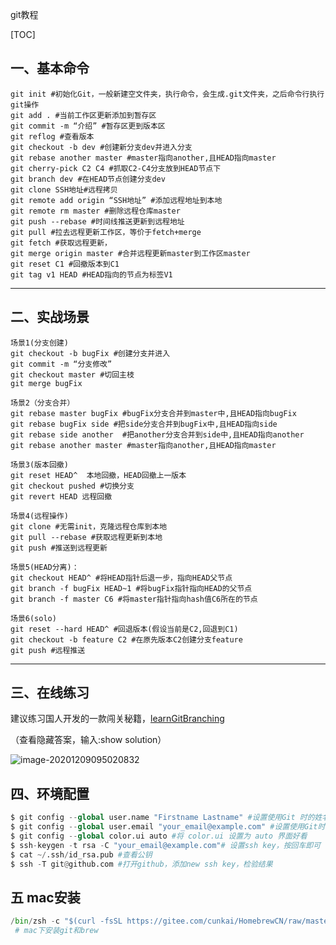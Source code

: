 git教程

[TOC]

## 一、基本命令

```shell
git init #初始化Git，一般新建空文件夹，执行命令，会生成.git文件夹，之后命令行执行git操作
git add . #当前工作区更新添加到暂存区
git commit -m “介绍” #暂存区更到版本区
git reflog #查看版本
git checkout -b dev #创建新分支dev并进入分支
git rebase another master #master指向another,且HEAD指向master
git cherry-pick C2 C4 #抓取C2-C4分支放到HEAD节点下
git branch dev #在HEAD节点创建分支dev
git clone SSH地址#远程拷贝
git remote add origin “SSH地址” #添加远程地址到本地
git remote rm master #删除远程仓库master
git push --rebase #时间线推送更新到远程地址
git pull #拉去远程更新工作区，等价于fetch+merge
git fetch #获取远程更新，
git merge origin master #合并远程更新master到工作区master
git reset C1 #回撤版本到C1
git tag v1 HEAD #HEAD指向的节点为标签V1
```

***

## 二、实战场景

```shell
场景1(分支创建)
git checkout -b bugFix #创建分支并进入
git commit -m “分支修改”
git checkout master #切回主枝
git merge bugFix

场景2（分支合并）
git rebase master bugFix #bugFix分支合并到master中,且HEAD指向bugFix
git rebase bugFix side #把side分支合并到bugFix中,且HEAD指向side
git rebase side another  #把another分支合并到side中,且HEAD指向another
git rebase another master #master指向another,且HEAD指向master

场景3(版本回撤)
git reset HEAD^  本地回撤，HEAD回撤上一版本
git checkout pushed #切换分支
git revert HEAD 远程回撤

场景4(远程操作) 
git clone #无需init，克隆远程仓库到本地
git pull --rebase #获取远程更新到本地
git push #推送到远程更新

场景5(HEAD分离)：
git checkout HEAD^ #将HEAD指针后退一步，指向HEAD父节点
git branch -f bugFix HEAD~1 #将bugFix指针指向HEAD的父节点
git branch -f master C6 #将master指针指向hash值C6所在的节点

场景6(solo)
git reset --hard HEAD^ #回退版本(假设当前是C2,回退到C1)
git checkout -b feature C2 #在原先版本C2创建分支feature
git push #远程推送
```

***

## 三、在线练习

建议练习国人开发的一款闯关秘籍，[learnGitBranching](https://learngitbranching.js.org/?locale=zh_CN)

（查看隐藏答案，输入:show solution）

![image-20201209095020832](C:\Users\DELL\AppData\Roaming\Typora\typora-user-images\image-20201209095020832.png)

##  四、环境配置

```python
$ git config --global user.name "Firstname Lastname" #设置使用Git 时的姓名
$ git config --global user.email "your_email@example.com" #设置使用Git时的邮箱地址
$ git config --global color.ui auto #将 color.ui 设置为 auto 界面好看
$ ssh-keygen -t rsa -C "your_email@example.com"# 设置ssh key，按回车即可
$ cat ~/.ssh/id_rsa.pub #查看公钥
$ ssh -T git@github.com #打开github，添加new ssh key，检验结果
```
## 五 mac安装
```python
/bin/zsh -c "$(curl -fsSL https://gitee.com/cunkai/HomebrewCN/raw/master/Homebrew.sh)"
 # mac下安装git和brew
```



